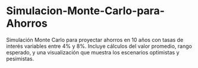 # Simulacion-Monte-Carlo-para-Ahorros
Simulación Monte Carlo para proyectar ahorros en 10 años con tasas de interés variables entre 4% y 8%. Incluye cálculos del valor promedio, rango esperado, y una visualización que muestra los escenarios optimistas y pesimistas.
